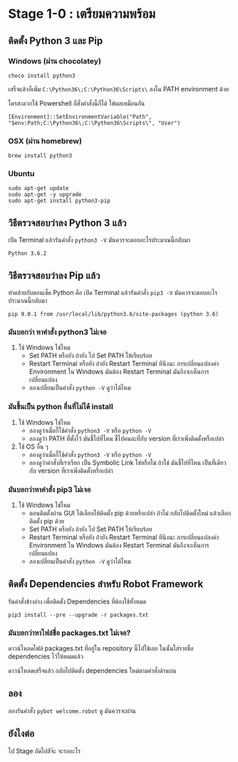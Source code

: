 # Stage 1-0 : เตรียมความพร้อม

## ติดตั้ง Python 3 และ Pip

### Windows (ผ่าน chocolatey)

```
choco install python3
```

เสร็จแล้วก็เพิ่ม ```C:\Python36\;C:\Python36\Scripts\``` ลงใน PATH environment ด้วย

ใครสะดวกใช้ Powershell ก็สั่งคำสั่งนี้ก็ได้ ให้ผลเหมือนกัน

```
[Environment]::SetEnvironmentVariable("Path", "$env:Path;C:\Python36\;C:\Python36\Scripts\", "User")
```

### OSX (ผ่าน homebrew)

```
brew install python3
```

### Ubuntu

```
sudo apt-get update
sudo apt-get -y upgrade
sudo apt-get install python3-pip
```

## วิธีตรวจสอบว่าลง Python 3 แล้ว

เปิด Terminal แล้วรันคำสั่ง ```python3 -V``` มันควรจะตอบอะไรประมาณนี้กลับมา

```
Python 3.6.2
```

## วิธีตรวจสอบว่าลง Pip แล้ว

ทำคล้ายกับตอนเช็ค Python คือ เปิด Terminal แล้วรันคำสั่ง ```pip3 -V``` มันควรจะตอบอะไรประมาณนี้กลับมา

```
pip 9.0.1 from /usr/local/lib/python3.6/site-packages (python 3.6)
```

### มันบอกว่า หาคำสั่ง python3 ไม่เจอ

1. ใช้ Windows ใช่ไหม
    * Set PATH หรือยัง ถ้ายัง ไป Set PATH ให้เรียบร้อย
    * Restart Terminal หรือยัง ถ้ายัง Restart Terminal ทีนึงนะ การเปลี่ยนแปลงค่า Environment ใน Windows มันต้อง Restart Terminal มันถึงจะเห็นการเปลี่ยนแปลง
    * ลองเปลี่ยนเป็นคำสั่ง ```python -V``` ดูว่าได้ไหม

### มันขึ้นเป็น python อื่นที่ไม่ได้ install

1. ใช้ Windows ใช่ไหม
    * ลองดูว่าเมื่อกี๊ใช้คำสั่ง ```python3 -V``` หรือ ```python -V```
    * ลองดูว่า PATH ที่ตั้งไว้ มันชี้ไปที่ไหน ชี้ไปคนละที่กับ version ที่เราเพิ่งติดตั้งหรือเปล่า
2. ใช้ OS อื่น ๆ
    * ลองดูว่าเมื่อกี๊ใช้คำสั่ง ```python3 -V``` หรือ ```python -V```
    * ลองดูว่าคำสั่งที่เราเรียก เป็น Symbolic Link ใช่หรือไม่ ถ้าใช่ มันชี้ไปที่ไหน เป็นที่เดียวกับ version ที่เราเพิ่งติดตั้งหรือเปล่า

### มันบอกว่าหาคำสั่ง pip3 ไม่เจอ
1. ใช้ Windows ใช่ไหม
    * ตอนติดตั้งผ่าน GUI ได้เลือกให้ติดตั้ง pip ด้วยหรือเปล่า ถ้าไม่ กลับไปติดตั้งใหม่ แล้วเลือกติดตั้ง pip ด้วย
    * Set PATH หรือยัง ถ้ายัง ไป Set PATH ให้เรียบร้อย
    * Restart Terminal หรือยัง ถ้ายัง Restart Terminal ทีนึงนะ การเปลี่ยนแปลงค่า Environment ใน Windows มันต้อง Restart Terminal มันถึงจะเห็นการเปลี่ยนแปลง
    * ลองเปลี่ยนเป็นคำสั่ง ```python -V``` ดูว่าได้ไหม

## ติดตั้ง Dependencies สำหรับ Robot Framework

รันคำสั่งข้างล่าง เพื่อติดตั้ง Dependencies ที่ต้องใช้ทั้งหมด

```
pip3 install --pre --upgrade -r packages.txt
```

### มันบอกว่าหาไฟล์ชื่อ packages.txt ไม่เจอ?

ดาวน์โหลดไฟล์ packages.txt ที่อยู่ใน repository นี้ไปใช้เลย ในนั้นใส่รายชื่อ dependencies ไว้ให้หมดแล้ว

ดาวน์โหลดเสร็จแล้ว กลับไปติดตั้ง dependencies ใหม่ตามคำสั่งด้านบน

## ลอง

ลองรันคำสั่ง ```pybot welcome.robot``` ดู มันควรจะผ่าน

## ยังไงต่อ

ไป Stage ถัดไปสิจ๊ะ จะรออะไร
